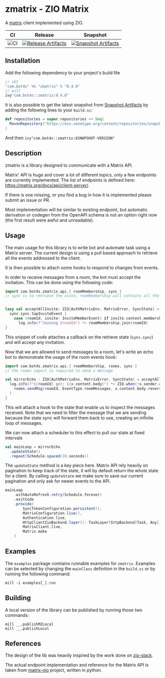# zmatrix - ZIO Matrix

A [matrix](https://matrix.org/) client implemented using ZIO.

| CI              | Release                                                               | Snapshot                                                                 |
| --------------- | --------------------------------------------------------------------- | ------------------------------------------------------------------------ |
| ![CI][badge-ci] | [![Release Artifacts][badge-sonatypereleases]][link-sonatypereleases] | [![Snapshot Artifacts][badge-sonatypesnapshots]][link-sonatypesnapshots] |

## Installation

Add the following dependency to your project's build file

```scala
// sbt
"com.bot4s" %% "zmatrix" % "0.4.0"
// mill
ivy"com.bot4s::zmatrix:0.4.0"
```

It is also possible to get the latest snapshot from [Snapshot Artifacts][link-sonatypesnapshots] by adding the following
lines to your `build.sc`:

```scala
def repositories = super.repositories ++ Seq(
  MavenRepository("https://oss.sonatype.org/content/repositories/snapshots")
)
```

And then `ivy"com.bot4s::zmatrix:$SNAPSHOT-VERSION"`

## Description

zmatrix is a library designed to communicate with a Matrix API.

Matrix' API is huge and cover a lot of different topics, only a few endpoints are currently implemented.
The list of endpoints is defined here: https://matrix.org/docs/api/client-server/.

If there is one missing, or you find a bug in how it is implemented please submit an issue or PR.

Most implementation will be similar to existing endpoint, but automatic derivation or codegen from the OpenAPI schema is not an option right now (the first result were awful and unreadable).

## Usage

The main usage for this library is to write bot and automate task using a Matrix server. The current design is using a pull based approach to retrieve
all the events addressed to the client.

It is then possible to attach some hooks to respond to changes from events.

In order to receive messages from a room, the bot must accept the invitation. This can be done using the following code:

```scala
import com.bot4s.zmatrix.api.{ roomMembership, sync }
// sync is to retrieve the state, roomMembership will contains all the endpoints related to room and user management (such as invites)


lazy val acceptAllInvite: ZIO[AuthMatrixEnv, MatrixError, SyncState] =
  sync.sync.tapInviteEvent {
    case (roomId, invite: InviteMemberEvent) if invite.content.membership == "invite" =>
      log.info(f"Joining $roomId") *> roomMembership.join(roomId)
}
```

This snippet of code attaches a callback on the retrieve state (`sync.sync`) and will accept any invitation.

Now that we are allowed to send messages to a room, let's write an echo bot to demonstrate the usage of the room events hook:

```scala
import com.bot4s.zmatrix.api.{ roomMembership, rooms, sync }
// the rooms import is required to send a message

val mirrorEcho : ZIO[AuthMatrixEnv, MatrixError, SyncState] = acceptAllInvite.tapRoomEvent { case (roomId, x: RoomMessageText) =>
  log.info(f"${roomId} got: ${x.content.body}") *> ZIO.when(!x.sender.contains("ziobot"))(
    rooms.sendMsg(roomId, EventType.roomMessages, x.content.body.reverse)
  )
}
```

This will attach a hook to the state that enable us to inspect the messages received. Note that we need to filter the message that we are sending
because the state sync will forward them back to use, creating an infinite loop of messages.

We can now attach a scheduler to this effect to pull our state at fixed intervals

```scala
val mainLoop = mirrorEcho
  .updateState()
  .repeat(Schedule.spaced(10.seconds))
```

The `updateState` method is a key piece here. Matrix API rely heavily on pagination to keep track of the state, it will by default return the whole state
for a client. By calling `updateState` we make sure to save our current pagination and only ask for newer events to the API.

```scala
mainLoop
    .withAutoRefresh.retry(Schedule.forever)
    .exitCode
    .provide(
        SyncTokenConfiguration.persistent(),
        MatrixConfiguration.live(),
        Authentication.live,
        HttpClientZioBackend.layer(): TaskLayer[SttpBackend[Task, Any]],
        MatrixClient.live,
        Matrix.make
    )
```

## Examples

The `examples` package comtains runnable examples for `zmatrix`. Examples can be selected by changing the `mainClass` definition in the `build.sc` or by running the following command:

```
mill -i examples[_].run
```

## Building

A local version of the library can be published by running those two commands:

```
mill __.publishM2Local
mill __.publishLocal
```

## References

The design of the lib was heavily inspired by the work done on [zio-slack](https://github.com/Dapperware/zio-slack/blob/master/README.md).

The actual endpoint implementation and reference for the Matrix API is taken from [matrix-nio](https://github.com/poljar/matrix-nio/) project, written in python.

[link-sonatypereleases]: https://oss.sonatype.org/content/repositories/releases/com/bot4s/zmatrix_2.13/ "Sonatype Releases"
[link-sonatypesnapshots]: https://oss.sonatype.org/content/repositories/snapshots/com/bot4s/zmatrix_2.13/ "Sonatype Snapshots"
[badge-ci]: https://github.com/bot4s/zmatrix/workflows/Build/badge.svg
[badge-sonatypereleases]: https://img.shields.io/nexus/r/https/oss.sonatype.org/com.bot4s/zmatrix_2.13.svg "Sonatype Releases"
[badge-sonatypesnapshots]: https://img.shields.io/nexus/s/https/oss.sonatype.org/com.bot4s/zmatrix_2.13.svg "Sonatype Snapshots"
